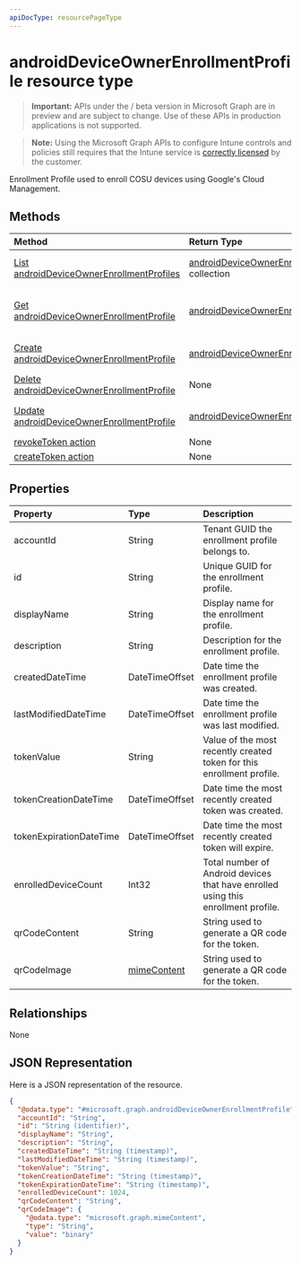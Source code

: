 ```yaml
---
apiDocType: resourcePageType
---
```

# androidDeviceOwnerEnrollmentProfile resource type

> **Important:** APIs under the / beta version in Microsoft Graph are in preview and are subject to change. Use of these APIs in production applications is not supported.

> **Note:** Using the Microsoft Graph APIs to configure Intune controls and policies still requires that the Intune service is [correctly licensed](https://go.microsoft.com/fwlink/?linkid=839381) by the customer.

Enrollment Profile used to enroll COSU devices using Google's Cloud Management.
## Methods
|Method|Return Type|Description|
|:---|:---|:---|
|[List androidDeviceOwnerEnrollmentProfiles](../api/intune_androidforwork_androiddeviceownerenrollmentprofile_list.md)|[androidDeviceOwnerEnrollmentProfile](../resources/intune_androidforwork_androiddeviceownerenrollmentprofile.md) collection|List properties and relationships of the [androidDeviceOwnerEnrollmentProfile](../resources/intune_androidforwork_androiddeviceownerenrollmentprofile.md) objects.|
|[Get androidDeviceOwnerEnrollmentProfile](../api/intune_androidforwork_androiddeviceownerenrollmentprofile_get.md)|[androidDeviceOwnerEnrollmentProfile](../resources/intune_androidforwork_androiddeviceownerenrollmentprofile.md)|Read properties and relationships of the [androidDeviceOwnerEnrollmentProfile](../resources/intune_androidforwork_androiddeviceownerenrollmentprofile.md) object.|
|[Create androidDeviceOwnerEnrollmentProfile](../api/intune_androidforwork_androiddeviceownerenrollmentprofile_create.md)|[androidDeviceOwnerEnrollmentProfile](../resources/intune_androidforwork_androiddeviceownerenrollmentprofile.md)|Create a new [androidDeviceOwnerEnrollmentProfile](../resources/intune_androidforwork_androiddeviceownerenrollmentprofile.md) object.|
|[Delete androidDeviceOwnerEnrollmentProfile](../api/intune_androidforwork_androiddeviceownerenrollmentprofile_delete.md)|None|Deletes a [androidDeviceOwnerEnrollmentProfile](../resources/intune_androidforwork_androiddeviceownerenrollmentprofile.md).|
|[Update androidDeviceOwnerEnrollmentProfile](../api/intune_androidforwork_androiddeviceownerenrollmentprofile_update.md)|[androidDeviceOwnerEnrollmentProfile](../resources/intune_androidforwork_androiddeviceownerenrollmentprofile.md)|Update the properties of a [androidDeviceOwnerEnrollmentProfile](../resources/intune_androidforwork_androiddeviceownerenrollmentprofile.md) object.|
|[revokeToken action](../api/intune_androidforwork_androiddeviceownerenrollmentprofile_revoketoken.md)|None|Not yet documented|
|[createToken action](../api/intune_androidforwork_androiddeviceownerenrollmentprofile_createtoken.md)|None|Not yet documented|

## Properties
|Property|Type|Description|
|:---|:---|:---|
|accountId|String|Tenant GUID the enrollment profile belongs to.|
|id|String|Unique GUID for the enrollment profile.|
|displayName|String|Display name for the enrollment profile.|
|description|String|Description for the enrollment profile.|
|createdDateTime|DateTimeOffset|Date time the enrollment profile was created.|
|lastModifiedDateTime|DateTimeOffset|Date time the enrollment profile was last modified.|
|tokenValue|String|Value of the most recently created token for this enrollment profile.|
|tokenCreationDateTime|DateTimeOffset|Date time the most recently created token was created.|
|tokenExpirationDateTime|DateTimeOffset|Date time the most recently created token will expire.|
|enrolledDeviceCount|Int32|Total number of Android devices that have enrolled using this enrollment profile.|
|qrCodeContent|String|String used to generate a QR code for the token.|
|qrCodeImage|[mimeContent](../resources/intune_shared_mimecontent.md)|String used to generate a QR code for the token.|

## Relationships
None
## JSON Representation
Here is a JSON representation of the resource.
<!-- {
  "blockType": "resource",
  "keyProperty": "id",
  "@odata.type": "microsoft.graph.androidDeviceOwnerEnrollmentProfile"
}
-->
``` json
{
  "@odata.type": "#microsoft.graph.androidDeviceOwnerEnrollmentProfile",
  "accountId": "String",
  "id": "String (identifier)",
  "displayName": "String",
  "description": "String",
  "createdDateTime": "String (timestamp)",
  "lastModifiedDateTime": "String (timestamp)",
  "tokenValue": "String",
  "tokenCreationDateTime": "String (timestamp)",
  "tokenExpirationDateTime": "String (timestamp)",
  "enrolledDeviceCount": 1024,
  "qrCodeContent": "String",
  "qrCodeImage": {
    "@odata.type": "microsoft.graph.mimeContent",
    "type": "String",
    "value": "binary"
  }
}
```





